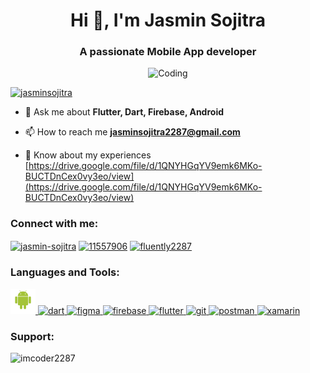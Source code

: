 <h1 align="center">Hi 👋, I'm Jasmin Sojitra</h1>
<h3 align="center">A passionate Mobile App developer</h3>
<div align="center">
<img alt="Coding" width="400" src="https://cdn.dribbble.com/users/1162077/screenshots/3848914/programmer.gif"/>
 </div>
<p align="left"> <a href="https://github.com/ryo-ma/github-profile-trophy"><img src="https://github-profile-trophy.vercel.app/?username=jasminsojitra" alt="jasminsojitra" /></a> </p>

- 💬 Ask me about **Flutter, Dart, Firebase, Android**

- 📫 How to reach me **jasminsojitra2287@gmail.com**

- 📄 Know about my experiences [https://drive.google.com/file/d/1QNYHGqYV9emk6MKo-BUCTDnCex0vy3eo/view](https://drive.google.com/file/d/1QNYHGqYV9emk6MKo-BUCTDnCex0vy3eo/view)

<h3 align="left">Connect with me:</h3>
<p align="left">
<a href="https://linkedin.com/in/jasmin-sojitra" target="blank"><img align="center" src="https://raw.githubusercontent.com/rahuldkjain/github-profile-readme-generator/master/src/images/icons/Social/linked-in-alt.svg" alt="jasmin-sojitra" height="30" width="40" /></a>
<a href="https://stackoverflow.com/users/11557906" target="blank"><img align="center" src="https://raw.githubusercontent.com/rahuldkjain/github-profile-readme-generator/master/src/images/icons/Social/stack-overflow.svg" alt="11557906" height="30" width="40" /></a>
<a href="https://www.youtube.com/c/fluently2287" target="blank"><img align="center" src="https://raw.githubusercontent.com/rahuldkjain/github-profile-readme-generator/master/src/images/icons/Social/youtube.svg" alt="fluently2287" height="30" width="40" /></a>
</p>

<h3 align="left">Languages and Tools:</h3>
<p align="left"> <a href="https://developer.android.com" target="_blank" rel="noreferrer"> <img src="https://raw.githubusercontent.com/devicons/devicon/master/icons/android/android-original-wordmark.svg" alt="android" width="40" height="40"/> </a> <a href="https://dart.dev" target="_blank" rel="noreferrer"> <img src="https://www.vectorlogo.zone/logos/dartlang/dartlang-icon.svg" alt="dart" width="40" height="40"/> </a> <a href="https://www.figma.com/" target="_blank" rel="noreferrer"> <img src="https://www.vectorlogo.zone/logos/figma/figma-icon.svg" alt="figma" width="40" height="40"/> </a> <a href="https://firebase.google.com/" target="_blank" rel="noreferrer"> <img src="https://www.vectorlogo.zone/logos/firebase/firebase-icon.svg" alt="firebase" width="40" height="40"/> </a> <a href="https://flutter.dev" target="_blank" rel="noreferrer"> <img src="https://www.vectorlogo.zone/logos/flutterio/flutterio-icon.svg" alt="flutter" width="40" height="40"/> </a> <a href="https://git-scm.com/" target="_blank" rel="noreferrer"> <img src="https://www.vectorlogo.zone/logos/git-scm/git-scm-icon.svg" alt="git" width="40" height="40"/> </a> <a href="https://postman.com" target="_blank" rel="noreferrer"> <img src="https://www.vectorlogo.zone/logos/getpostman/getpostman-icon.svg" alt="postman" width="40" height="40"/> </a> <a href="https://dotnet.microsoft.com/apps/xamarin" target="_blank" rel="noreferrer"> <img src="https://raw.githubusercontent.com/detain/svg-logos/780f25886640cef088af994181646db2f6b1a3f8/svg/xamarin.svg" alt="xamarin" width="40" height="40"/> </a> </p>

<h3 align="left">Support:</h3>
<p><a href="https://ko-fi.com/imcoder2287"> <img align="left" src="https://cdn.ko-fi.com/cdn/kofi3.png?v=3" height="50" width="210" alt="imcoder2287" /></a></p><br><br>
